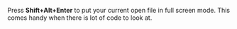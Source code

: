 ﻿Press **Shift+Alt+Enter** to put your current open file in full screen mode. This comes handy when there is lot of code to look at.